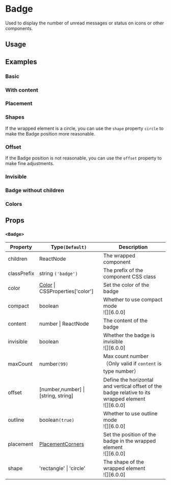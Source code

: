 # Badge

Used to display the number of unread messages or status on icons or other components.

## Usage

<!--{include:<import-guide>}-->

## Examples

### Basic

<!--{include:`basic.md`}-->

### With content

<!--{include:`content.md`}-->

### Placement

<!--{include:`placement.md`}-->

### Shapes

If the wrapped element is a circle, you can use the `shape` property `circle` to make the Badge position more reasonable.

<!--{include:`shape.md`}-->

### Offset

If the Badge position is not reasonable, you can use the `offset` property to make fine adjustments.

<!--{include:`offset.md`}-->

### Invisible

<!--{include:`invisible.md`}-->

### Badge without children

<!--{include:`independent.md`}-->

### Colors

<!--{include:`color.md`}-->

## Props

### `<Badge>`

| Property    | Type`(Default)`                                        | Description                                                                                            |
| ----------- | ------------------------------------------------------ | ------------------------------------------------------------------------------------------------------ |
| children    | ReactNode                                              | The wrapped component                                                                                  |
| classPrefix | string `('badge')`                                     | The prefix of the component CSS class                                                                  |
| color       | [Color](#code-ts-color-code) \| CSSProperties['color'] | Set the color of the badge                                                                             |
| compact     | boolean                                                | Whether to use compact mode<br/>![][6.0.0]                                                             |
| content     | number \| ReactNode                                    | The content of the badge                                                                               |
| invisible   | boolean                                                | Whether the badge is invisible<br/>![][6.0.0]                                                          |
| maxCount    | number`(99)`                                           | Max count number（Only valid if `content` is type number）                                             |
| offset      | [number,number] \| [string, string]                    | Define the horizontal and vertical offset of the badge relative to its wrapped element <br/>![][6.0.0] |
| outline     | boolean`(true)`                                        | Whether to use outline mode<br/>![][6.0.0]                                                             |
| placement   | [PlacementCorners](#code-ts-placement-corners-code)    | Set the position of the badge in the wrapped element<br/>![][6.0.0]                                    |
| shape       | 'rectangle' \| 'circle'                                | The shape of the wrapped element<br/>![][6.0.0]                                                        |

<!--{include:(_common/types/color.md)}-->
<!--{include:(_common/types/placement-corners.md)}-->


